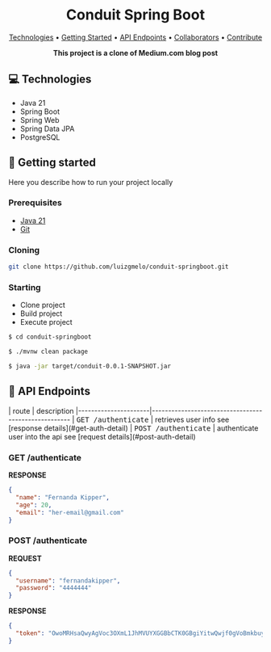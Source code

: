 <h1 align="center" style="font-weight: bold;">Conduit Spring Boot</h1>

<p align="center">
 <a href="#tech">Technologies</a> • 
 <a href="#started">Getting Started</a> • 
  <a href="#routes">API Endpoints</a> •
 <a href="#colab">Collaborators</a> •
 <a href="#contribute">Contribute</a>
</p>

<p align="center">
    <b>This project is a clone of Medium.com blog post</b>
</p>

<h2 id="technologies">💻 Technologies</h2>

- Java 21
- Spring Boot
- Spring Web
- Spring Data JPA
- PostgreSQL 

<h2 id="started">🚀 Getting started</h2>

Here you describe how to run your project locally

<h3>Prerequisites</h3>

- [Java 21](https://www.oracle.com/java/technologies/downloads/)
- [Git](https://github.com)

<h3>Cloning</h3>


```bash
git clone https://github.com/luizgmelo/conduit-springboot.git
```

<h3>Starting</h3>

- Clone project
- Build project
- Execute project

```bash
$ cd conduit-springboot

$ ./mvnw clean package

$ java -jar target/conduit-0.0.1-SNAPSHOT.jar
```

<h2 id="routes">📍 API Endpoints</h2>
​
| route               | description                                          
|----------------------|-----------------------------------------------------
| <kbd>GET /authenticate</kbd>     | retrieves user info see [response details](#get-auth-detail)
| <kbd>POST /authenticate</kbd>     | authenticate user into the api see [request details](#post-auth-detail)

<h3 id="get-auth-detail">GET /authenticate</h3>

**RESPONSE**
```json
{
  "name": "Fernanda Kipper",
  "age": 20,
  "email": "her-email@gmail.com"
}
```

<h3 id="post-auth-detail">POST /authenticate</h3>

**REQUEST**
```json
{
  "username": "fernandakipper",
  "password": "4444444"
}
```

**RESPONSE**
```json
{
  "token": "OwoMRHsaQwyAgVoc3OXmL1JhMVUYXGGBbCTK0GBgiYitwQwjf0gVoBmkbuyy0pSi"
}
```

